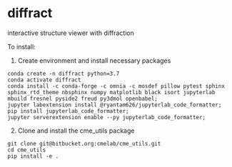 # diffract
interactive structure viewer with diffraction

To install:
1. Create environment and install necessary packages
```
conda create -n diffract python=3.7
conda activate diffract
conda install -c conda-forge -c omnia -c mosdef pillow pytest sphinx sphinx_rtd_theme nbsphinx numpy matplotlib black isort jupyterlab mbuild fresnel pyside2 freud py3dmol openbabel;
jupyter labextension install @ryantam626/jupyterlab_code_formatter;
pip install jupyterlab_code_formatter;
jupyter serverextension enable --py jupyterlab_code_formatter;
```
2. Clone and install the cme_utils package
```
git clone git@bitbucket.org:cmelab/cme_utils.git
cd cme_utils
pip install -e .
```

